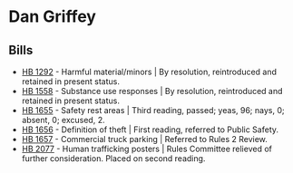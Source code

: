 # Dan Griffey
## Bills
* [HB 1292](/bill/2021-22/hb/1292/) - Harmful material/minors | By resolution, reintroduced and retained in present status.
* [HB 1558](/bill/2021-22/hb/1558/) - Substance use responses | By resolution, reintroduced and retained in present status.
* [HB 1655](/bill/2021-22/hb/1655/) - Safety rest areas | Third reading, passed; yeas, 96; nays, 0; absent, 0; excused, 2.
* [HB 1656](/bill/2021-22/hb/1656/) - Definition of theft | First reading, referred to Public Safety.
* [HB 1657](/bill/2021-22/hb/1657/) - Commercial truck parking | Referred to Rules 2 Review.
* [HB 2077](/bill/2021-22/hb/2077/) - Human trafficking posters | Rules Committee relieved of further consideration.  Placed on second reading.
